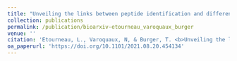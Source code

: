 ```yaml
---
title: "Unveiling the links between peptide identification and differential analysis FDR controls by means of a practical introduction to knockoff filters"
collection: publications
permalink: /publication/bioarxiv-etourneau_varoquaux_burger
venue: ''
citation: 'Etourneau, L., Varoquaux, N, & Burger, T. <b>Unveiling the links between peptide identification and differential analysis FDR controls by means of a practical introduction to knockoff filters</b>. bioRxiv'
oa_paperurl: 'https://doi.org/10.1101/2021.08.20.454134'
---
```

